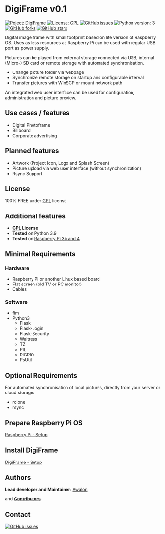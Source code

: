 # DigiFrame v0.1

[![Poject: DigiFrame](https://img.shields.io/badge/Project-DigiFrame-red.svg?style=flat-square)](https://github.com/awalon/DigiFrame/)
[![License: GPL](https://img.shields.io/badge/License-GPL-green?style=flat-square)](LICENSE.md)
[![GitHub issues](https://img.shields.io/github/issues/awalon/DigiFrame?style=flat-square)](https://github.com/awalon/DigiFrame/issues)
![Python version: 3](https://img.shields.io/badge/Version-3-informational?style=flat-square&logo=python)
[![GitHub forks](https://img.shields.io/github/forks/awalon/DigiFrame?style=flat-square)](https://github.com/awalon/DigiFrame/network)
[![GitHub stars](https://img.shields.io/github/stars/awalon/DigiFrame?style=flat-square)](https://github.com/awalon/DigiFrame/stargazers)

Digital image frame with small footprint based on lite version of Raspberry OS. Uses as less resources as Raspberry Pi
can be used with regular USB port as power supply.

Pictures can be played from external storage connected via USB, internal (Micro-) SD card or remote storage with 
automated synchronisation.

- Change picture folder via webpage
- Synchronize remote storage on startup and configurable interval 
- Transfer pictures with WinSCP or mount network path

An integrated web user interface can be used for configuration, administration and picture preview.


## Use cases / features
- Digital Photoframe
- Billboard
- Corporate advertising


## Planned features
- Artwork (Project Icon, Logo and Splash Screen)
- Picture upload via web user interface (without synchronization)
- Rsync Support


## License

100% FREE under [GPL](LICENSE.md) license


## Additional features

* **[GPL](LICENSE.md) License**
* **Tested** on Python 3.9
* **Tested** on [Raspberry Pi 3b and 4](README-RPI.MD)


## Minimal Requirements

### Hardware
- Raspberry Pi or another Linux based board
- Flat screen (old TV or PC monitor)
- Cables

### Software
- fim
- Python3
    - Flask
    - Flask-Login
    - Flask-Security
    - Waitress
    - TZ
    - PIL 
    - PiGPIO
    - PsUtil


## Optional Requirements

For automated synchronisation of local pictures, directly from your server or cloud storage:

- rclone
- rsync


## Prepare Raspberry Pi OS

[Raspberry Pi - Setup](README-RPI.MD)


## Install DigiFrame

[DigiFrame - Setup](README-SETUP.md)


## Authors

**Lead developer and Maintainer**: [Awalon](https://github.com/awalon) 

and [**Contributors**](https://github.com/awalonb/DigiFrame/graphs/contributors)

## Contact

[![GitHub issues](https://img.shields.io/github/issues/awalon/DigiFrame?style=flat-square)](https://github.com/awalon/DigiFrame/issues)

